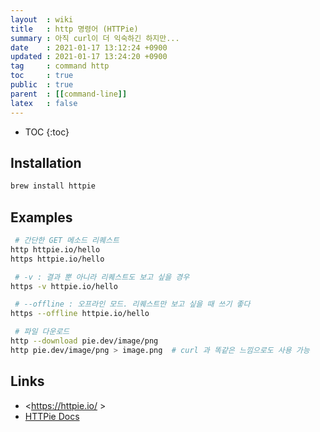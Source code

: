 ```yaml
---
layout  : wiki
title   : http 명령어 (HTTPie)
summary : 아직 curl이 더 익숙하긴 하지만...
date    : 2021-01-17 13:12:24 +0900
updated : 2021-01-17 13:24:20 +0900
tag     : command http
toc     : true
public  : true
parent  : [[command-line]]
latex   : false
---
```

* TOC
{:toc}

## Installation

```sh
brew install httpie
```

## Examples

```sh
 # 간단한 GET 메소드 리퀘스트
http httpie.io/hello
https httpie.io/hello

 # -v : 결과 뿐 아니라 리퀘스트도 보고 싶을 경우
https -v httpie.io/hello

 # --offline : 오프라인 모드. 리퀘스트만 보고 싶을 때 쓰기 좋다
https --offline httpie.io/hello

 # 파일 다운로드
http --download pie.dev/image/png
http pie.dev/image/png > image.png  # curl 과 똑같은 느낌으로도 사용 가능
```


## Links

- <https://httpie.io/ >
- [HTTPie Docs]( https://httpie.io/docs )

